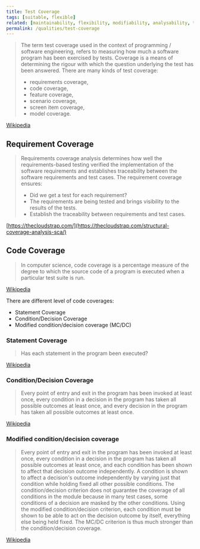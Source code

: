 ```yaml
---
title: Test Coverage
tags: [suitable, flexible]
related: [maintainability, flexibility, modifiability, analysability, testability]
permalink: /qualities/test-coverage
---
```



> The term test coverage used in the context of programming / software engineering, refers to measuring how much a software program has been exercised by tests. Coverage is a means of determining the rigour with which the question underlying the test has been answered. There are many kinds of test coverage:
>
>- requirements coverage,
>- code coverage,
>- feature coverage,
>- scenario coverage,
>- screen item coverage,
>- model coverage.

[Wikipedia](https://en.wikipedia.org/wiki/Fault_coverage#Test_coverage_(computing))

## Requirement Coverage

>Requirements coverage analysis determines how well the requirements-based testing verified the implementation of the software requirements and establishes traceability between the software requirements and test cases. The requirement coverage ensures:
>- Did we get a test for each requirement?
>- The requirements are being tested and brings visibility to the results of the tests.
>- Establish the traceability between requirements and test cases.

[https://thecloudstrap.com/](https://thecloudstrap.com/structural-coverage-analysis-sca/)

## Code Coverage

>In computer science, code coverage is a percentage measure of the degree to which the source code of a program is executed when a particular test suite is run.

[Wikipedia](https://en.wikipedia.org/wiki/Code_coverage)

There are different level of code coverages:
- Statement Coverage
- Condition/Decision Coverage
- Modified condition/decision coverage (MC/DC)

### Statement Coverage
>Has each statement in the program been executed?

[Wikipedia](https://en.wikipedia.org/wiki/Code_coverage)

### Condition/Decision Coverage
>Every point of entry and exit in the program has been invoked at least once, every condition in a decision in the program has taken all possible outcomes at least once, and every decision in the program has taken all possible outcomes at least once.

[Wikipedia](https://en.wikipedia.org/wiki/Modified_condition/decision_coverage)

### Modified condition/decision coverage
>Every point of entry and exit in the program has been invoked at least once, every condition in a decision in the program has taken all possible outcomes at least once, and each condition has been shown to affect that decision outcome independently. A condition is shown to affect a decision's outcome independently by varying just that condition while holding fixed all other possible conditions. The condition/decision criterion does not guarantee the coverage of all conditions in the module because in many test cases, some conditions of a decision are masked by the other conditions. Using the modified condition/decision criterion, each condition must be shown to be able to act on the decision outcome by itself, everything else being held fixed. The MC/DC criterion is thus much stronger than the condition/decision coverage.

[Wikipedia](https://en.wikipedia.org/wiki/Modified_condition/decision_coverage)
